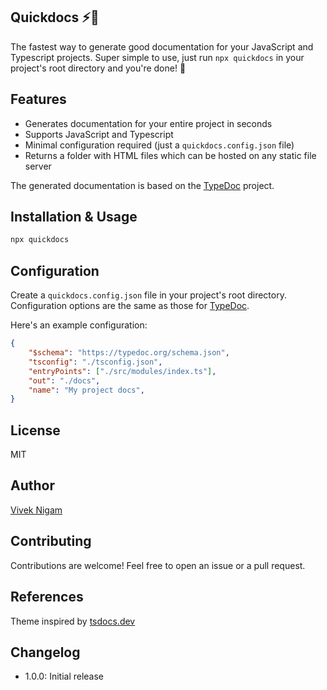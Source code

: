 ## Quickdocs ⚡️📄

The fastest way to generate good documentation for your JavaScript and Typescript projects. Super simple to use, just run `npx quickdocs` in your project's root directory and you're done! 🚀

## Features
- Generates documentation for your entire project in seconds
- Supports JavaScript and Typescript
- Minimal configuration required (just a `quickdocs.config.json` file)
- Returns a folder with HTML files which can be hosted on any static file server

The generated documentation is based on the [TypeDoc](https://typedoc.org/) project.

## Installation & Usage
```bash
npx quickdocs
```

## Configuration
Create a `quickdocs.config.json` file in your project's root directory. Configuration options are the same as those for [TypeDoc](https://typedoc.org/guides/options/).

Here's an example configuration:
```json
{
	"$schema": "https://typedoc.org/schema.json",
	"tsconfig": "./tsconfig.json",
	"entryPoints": ["./src/modules/index.ts"],
	"out": "./docs",
	"name": "My project docs",
}
```

## License
MIT

## Author
[Vivek Nigam](https://x.com/viveknigam_)

## Contributing
Contributions are welcome! Feel free to open an issue or a pull request.

## References
Theme inspired by [tsdocs.dev](https://tsdocs.dev/)

## Changelog
- 1.0.0: Initial release